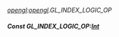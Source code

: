 _[opengl](../../modules/opengl/opengl-module.md):[opengl](../../modules/opengl/opengl-module.md).GL\_INDEX\_LOGIC\_OP_
##### Const GL\_INDEX\_LOGIC\_OP:[Int](../../modules/wonkey/wonkey-types-int.md)
